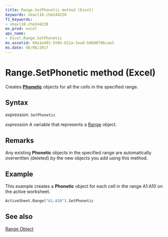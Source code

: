 ```yaml
---
title: Range.SetPhonetic method (Excel)
keywords: vbaxl10.chm144230
f1_keywords:
- vbaxl10.chm144230
ms.prod: excel
api_name:
- Excel.Range.SetPhonetic
ms.assetid: 69a1e491-5505-621a-5ea0-b0600796caa3
ms.date: 06/08/2017
---
```



# Range.SetPhonetic method (Excel)

Creates  **[Phonetic](Excel.Phonetic.md)** objects for all the cells in the specified range.


## Syntax

 _expression_. `SetPhonetic`

 _expression_ A variable that represents a [Range](excel.range-graph-property.md) object.


## Remarks

Any existing  **Phonetic** objects in the specified range are automatically overwritten (deleted) by the new objects you add using this method.


## Example

This example creates a  **Phonetic** object for each cell in the range A1:A10 on the active worksheet.


```vb
ActiveSheet.Range("A1:A10").SetPhonetic
```


## See also


[Range Object](Excel.Range(object).md)


